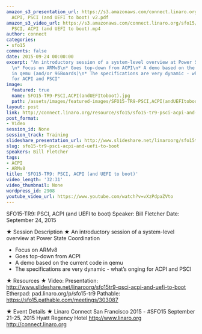 ```yaml
---
amazon_s3_presentation_url: https://s3.amazonaws.com/connect.linaro.org/sfo15/Presentations/09-24-Thursday/SFO15-TR9-
  ACPI, PSCI (and UEFI to boot) v2.pdf
amazon_s3_video_url: https://s3.amazonaws.com/connect.linaro.org/sfo15/Videos/09-24-Thursday/SFO15-TR9
  PSCI, ACPI (and UEFI to boot).mp4
author: connect
categories:
- sfo15
comments: false
date: 2015-09-24 00:00:00
excerpt: "An introductory session of a system-level overview at Power State Coordination
  \n* Focus on ARMv8\n* Goes top-down from ACPI\n* A demo based on the current code
  in qemu (and/or 96Boards)\n* The specifications are very dynamic - what\u2019s onging
  for ACPI and PSCI"
image:
  featured: true
  name: SFO15-TR9-PSCI,ACPI(andUEFItoboot).jpg
  path: /assets/images/featured-images/SFO15-TR9-PSCI,ACPI(andUEFItoboot).jpg
layout: post
link: http://connect.linaro.org/resource/sfo15/sfo15-tr9-psci-acpi-and-uefi-to-boot/
post_format:
- Video
session_id: None
session_track: Training
slideshare_presentation_url: http://www.slideshare.net/linaroorg/sfo15tr9-psci-acpi-and-uefi-to-boot
slug: sfo15-tr9-psci-acpi-and-uefi-to-boot
speakers: Bill Fletcher
tags:
- ACPI
- ARMv8
title: 'SFO15-TR9: PSCI, ACPI (and UEFI to boot)'
video_length: '32:31'
video_thumbnail: None
wordpress_id: 2908
youtube_video_url: https://www.youtube.com/watch?v=vXzPdpaZVto
---
```


SFO15-TR9: PSCI, ACPI (and UEFI to boot)
Speaker:   Bill Fletcher
Date: September 24, 2015

★ Session Description ★
An introductory session of a system-level overview at Power State Coordination 
- Focus on ARMv8
- Goes top-down from ACPI
- A demo based on the current code in qemu
- The specifications are very dynamic - what’s onging for ACPI and PSCI

★ Resources ★ 
Video: 
Presentation:  http://www.slideshare.net/linaroorg/sfo15tr9-psci-acpi-and-uefi-to-boot
Etherpad: pad.linaro.org/p/sfo15-tr9
Pathable:  https://sfo15.pathable.com/meetings/303087                                                      

★ Event Details ★ 
Linaro Connect San Francisco 2015 - #SFO15 
September 21-25, 2015 
Hyatt Regency Hotel 
http://www.linaro.org
http://connect.linaro.org